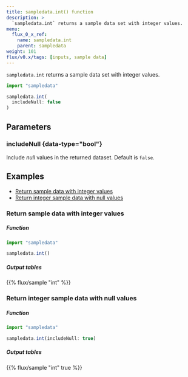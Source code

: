 ```yaml
---
title: sampledata.int() function
description: >
  `sampledata.int` returns a sample data set with integer values.
menu:
  flux_0_x_ref:
    name: sampledata.int
    parent: sampledata
weight: 101
flux/v0.x/tags: [inputs, sample data]
---
```


`sampledata.int` returns a sample data set with integer values.

```js
import "sampledata"

sampledata.int(
  includeNull: false
)
```

## Parameters

### includeNull {data-type="bool"}
Include _null_ values in the returned dataset.
Default is `false`.

## Examples

- [Return sample data with integer values](#return-sample-data-with-integer-values)
- [Return integer sample data with null values](#return-integer-sample-data-with-null-values)

### Return sample data with integer values

##### Function
```js
import "sampledata"

sampledata.int()
```
##### Output tables
{{% flux/sample "int" %}}

### Return integer sample data with null values

##### Function
```js
import "sampledata"

sampledata.int(includeNull: true)
```
##### Output tables
{{% flux/sample "int" true %}}